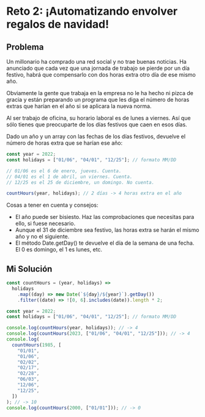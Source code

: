 # Reto 2: ¡Automatizando envolver regalos de navidad!

## Problema

Un millonario ha comprado una red social y no trae buenas noticias. Ha anunciado que cada vez que una jornada de trabajo se pierde por un día festivo, habrá que compensarlo con dos horas extra otro día de ese mismo año.

Obviamente la gente que trabaja en la empresa no le ha hecho ni pizca de gracia y están preparando un programa que les diga el número de horas extras que harían en el año si se aplicara la nueva norma.

Al ser trabajo de oficina, su horario laboral es de lunes a viernes. Así que sólo tienes que preocuparte de los días festivos que caen en esos días.

Dado un año y un array con las fechas de los días festivos, devuelve el número de horas extra que se harían ese año:

```js
const year = 2022;
const holidays = ["01/06", "04/01", "12/25"]; // formato MM/DD

// 01/06 es el 6 de enero, jueves. Cuenta.
// 04/01 es el 1 de abril, un viernes. Cuenta.
// 12/25 es el 25 de diciembre, un domingo. No cuenta.

countHours(year, holidays); // 2 días -> 4 horas extra en el año
```

Cosas a tener en cuenta y consejos:

- El año puede ser bisiesto. Haz las comprobaciones que necesitas para ello, si fuese necesario.
- Aunque el 31 de diciembre sea festivo, las horas extra se harán el mismo año y no el siguiente.
- El método Date.getDay() te devuelve el día de la semana de una fecha. El 0 es domingo, el 1 es lunes, etc.

## Mi Solución

```js
const countHours = (year, holidays) =>
  holidays
    .map((day) => new Date(`${day}/${year}`).getDay())
    .filter((date) => ![0, 6].includes(date)).length * 2;

const year = 2022;
const holidays = ["01/06", "04/01", "12/25"]; // formato MM/DD

console.log(countHours(year, holidays)); // -> 4
console.log(countHours(2023, ["01/06", "04/01", "12/25"])); // -> 4
console.log(
  countHours(1985, [
    "01/01",
    "01/06",
    "02/02",
    "02/17",
    "02/28",
    "06/03",
    "12/06",
    "12/25",
  ])
); // -> 10
console.log(countHours(2000, ["01/01"])); // -> 0
```
